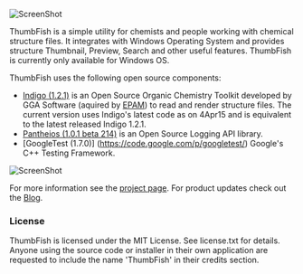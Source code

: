 ![ScreenShot](https://raw.githubusercontent.com/abhimanyusirohi/ThumbFish/master/TFShellExt/About.bmp)

ThumbFish is a simple utility for chemists and people working with chemical structure files. It integrates with Windows Operating System and provides structure Thumbnail, Preview, Search and other useful features. ThumbFish is currently only available for Windows OS.

ThumbFish uses the following open source components:
* [Indigo (1.2.1)](http://www.ggasoftware.com/opensource/indigo) is an Open Source Organic Chemistry Toolkit developed by GGA Software (aquired by [EPAM](http://lifescience.opensource.epam.com/)) to read and render structure files. The current version uses Indigo's latest code as on 4Apr15 and is equivalent to the latest released Indigo 1.2.1.
* [Pantheios (1.0.1 beta 214)](http://pantheios.org) is an Open Source Logging API library.
* [GoogleTest (1.7.0)] (https://code.google.com/p/googletest/) Google's C++ Testing Framework.

![ScreenShot](https://cloud.githubusercontent.com/assets/1557108/4781819/ace7dcbc-5cc1-11e4-8537-e98b3a3dbccb.png)

For more information see the [project page](http://abhimanyusirohi.github.io/ThumbFish/). For product updates check out the [Blog](http://thumbfish.blogspot.com).

### License

ThumbFish is licensed under the MIT License. See license.txt for details. Anyone using the source code or installer in their own application are requested to include the name 'ThumbFish' in their credits section.
